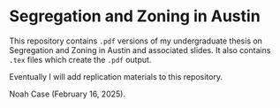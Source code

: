 Segregation and Zoning in Austin
================================================================================
This repository contains `.pdf` versions of my undergraduate thesis on
Segregation and Zoning in Austin and associated slides. It also contains `.tex`
files which create the `.pdf` output.

Eventually I will add replication materials to this repository.

Noah Case (February 16, 2025).